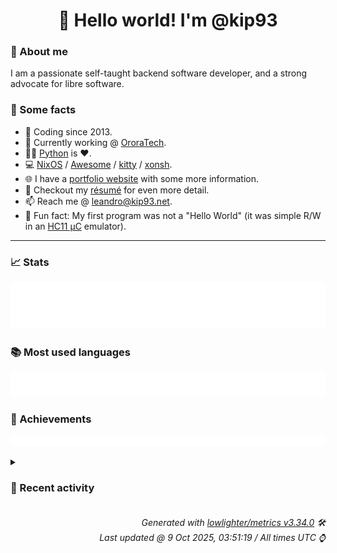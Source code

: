 <!-- README template, populated using this action:
     https://github.com/kip93/kip93/blob/main/.github/workflows/readme.yml. -->

<h1 align="center">👋 Hello world! I'm @kip93</h1> <!-- LOGIN => username -->

### 👤 About me

I am a passionate self-taught backend software developer, and a strong advocate for libre software.


### 💬 Some facts

* 📅 Coding since 2013.
* 💼 Currently working @ [OroraTech](https://ororatech.com/).
* 👨‍💻 [Python](https://github.com/search?q=user%3Akip93&l=python) is ❤️. <!-- LOGIN => username -->
* 💻 [NixOS](https://github.com/NixOS/) /
     [Awesome](https://github.com/awesomeWM/) /
     [kitty](https://github.com/kovidgoyal/kitty/) /
     [xonsh](https://github.com/xonsh/).
* 🌐 I have a [portfolio website](https://kip93.net/) with some more information.
* 📝 Checkout my [résumé](https://kip93.net/resume/) for even more detail.
* 📫 Reach me @ [leandro@kip93.net](mailto:leandro@kip93.net).
* 🎲 Fun fact: My first program was not a "Hello World" (it was simple R/W in an [HC11 µC](https://en.wikipedia.org/wiki/68HC11) emulator).


-----------------------------------------------------------------------------------------------------------------------


### 📈 Stats

![](./stats.svg)


### 📚 Most used languages <!-- by percentage, in decreasing order -->

![](./languages.svg)


### 🏅 Achievements

![](./achievements.svg)


<details> <!-- Last activity -->
<!-- Almost verbatim copy of https://github.com/lowlighter/metrics/blob/latest/source/templates/markdown/partials/activity.ejs, but restructured to be foldable. -->
<summary><h3>📰 Recent activity</h3></summary>

* 🔍 Reviewed [#442957 python3Packages.pkg-about: 1.5.0 -&gt; 2.0.1](https://github.com/NixOS/nixpkgs/pull/442957) in [NixOS/nixpkgs](https://github.com/NixOS/nixpkgs)
  * *On 15 Sept 2025, 21:24:50*
* ➡️ Pushed 74 commits in [kip93/nix](https://github.com/kip93/nix) on branch `fix/self-override`
  * [#5e46df9](https://github.com/kip93/nix/commit/5e46df9) Merge pull request #13957 from NixOS/drop-old-serve-protocol

 Remove support for serve protocol version &lt; 5
  * [#9df99e0](https://github.com/kip93/nix/commit/9df99e0) Remove ServeProto::Command::ExportPaths

This seems to have been unused since the build-remote.pl removal in February 2017 (27dc76c1a5dbe654465245ff5f6bc22e2c8902da).
  * [#fa048e4](https://github.com/kip93/nix/commit/fa048e4) Remove support for serve protocol &lt; 5

This was introduced in August 2018 (2825e05d21ecabc8b8524836baf0b9b05da993c6).
  * [#8c789db](https://github.com/kip93/nix/commit/8c789db) Merge pull request #13956 from NixOS/drop-unused-addMultipleToStoreLegacy

Drop unused LegacySSHStore::addMultipleToStoreLegacy()
  * [#f8b15bf](https://github.com/kip93/nix/commit/f8b15bf) Merge pull request #13951 from NixOS/drop-old-daemon-protocol

Remove support for worker protocol version &lt; 18
  * [#5013b38](https://github.com/kip93/nix/commit/5013b38) Drop unused LegacySSHStore::addMultipleToStoreLegacy()
  * [#247d16a](https://github.com/kip93/nix/commit/247d16a) Merge pull request #13954 from xokdvium/empty-list-elems-fix

libexpr: Fix Value::mkList for empty lists
  * [#d1d3ed6](https://github.com/kip93/nix/commit/d1d3ed6) Add release note
  * [#7d26bf8](https://github.com/kip93/nix/commit/7d26bf8) Merge pull request #13906 from obsidiansystems/derivation-builder-simpler

More `DerivationBuilder` simplifications
  * [#9c186c3](https://github.com/kip93/nix/commit/9c186c3) Merge pull request #13932 from NixOS/move-pathInfoCache

Reduce false sharing between pathInfoCache and Store
  * [#2ed2c79](https://github.com/kip93/nix/commit/2ed2c79) libexpr: Fix Value::mkList for empty lists

This code used to save the pointer to a small
list allocated on the stack to the Value, which
is unintended.
  * [#3c331b7](https://github.com/kip93/nix/commit/3c331b7) Merge pull request #13953 from xokdvium/value-alignment

libexpr: Overalign Value to 16 bytes
  * [#4524235](https://github.com/kip93/nix/commit/4524235) libexpr: Overalign Value to 16 bytes

This is necessary to make use of 128 bit atomics on x86_64 [1],
since MOVAPD, MOVAPS, and MOVDQA need memory operands to be 16-byte
aligned. We are not losing anything here, because Value is already 16-byte
wide and Boehm allocates memory in granules that are 16 bytes by default
on 64 bit systems [2].

[1]: https://patchwork.sourceware.org/project/gcc/patch/YhxkfzGEEQ9KHbBC@tucnak/
[2]: https://github.com/bdwgc/bdwgc/blob/54ac18ccbc5a833dd7edaff94a10ab9b65044d61/include/gc/gc_tiny_fl.h#L31-L33
  * [#86d1995](https://github.com/kip93/nix/commit/86d1995) Remove WorkerProto::Op::ImportPaths

This was obsoleted in May 2016 (538a64e8c314f23ba0c5d76201f1c20e71884a21).
  * [#4fb61bc](https://github.com/kip93/nix/commit/4fb61bc) Remove WorkerProto::Op::ExportPath

This was obsoleted in May 2016 (538a64e8c314f23ba0c5d76201f1c20e71884a21).
  * [#137a551](https://github.com/kip93/nix/commit/137a551) Remove support for daemon protocol version &lt; 18

Version 18 was introduced in November 2016 (4b8f1b0ec066a5b994747b1afd050f5f62d857f6).
  * [#a73cf44](https://github.com/kip93/nix/commit/a73cf44) Reduce false sharing between pathInfoCache and Store

`perf c2c` shows a lot of cacheline conflicts between purely read-only
Store methods (like `parseStorePath()`) and the Sync classes. So
allocate pathInfoCache separately to avoid that.
  * [#2acb955](https://github.com/kip93/nix/commit/2acb955) Combine `DerivationBuilder::{prepareBuild,startBuilder}`

After many other cleanups, it turns out there is no reason for these to
be separate methods. We can combine them to simplify things.
  * [#14c206f](https://github.com/kip93/nix/commit/14c206f) `DerivationBuilder` no more callback soup for logging

`startBuilder` just returns the descriptor for the pipe now.
  * [#7f3314a](https://github.com/kip93/nix/commit/7f3314a) `DerivationBuilder::initialOutputs` make `const`

At one point I remember it did mutatate `initialOutputs`, but not
anymore!
  * *On 15 Sept 2025, 20:50:18*
* ➡️ Pushed 66 commits in [kip93/nix](https://github.com/kip93/nix) on branch `fix/self-override`
  * [#44d096f](https://github.com/kip93/nix/commit/44d096f) `nix_store_is_valid_path` param `path` should be `const`
  * [#7e4608a](https://github.com/kip93/nix/commit/7e4608a) More `extern &#34;C&#34;` for FFI

This allows us to catch the header and file getting out of sync, because
we are not doing overloading by mistake.
  * [#eb56b18](https://github.com/kip93/nix/commit/eb56b18) DerivationBuildingGoal: Make almost everything private
  * [#c6ba120](https://github.com/kip93/nix/commit/c6ba120) `DerivationBuildingGoal::started` make local (lambda) variable
  * [#3b9c510](https://github.com/kip93/nix/commit/3b9c510) `DerivationBuildingGoal::outputLocks` make local variable
  * [#a63ac8d](https://github.com/kip93/nix/commit/a63ac8d) Inline `DerivationBuildingGoal::hookDone`
  * [#51dadad](https://github.com/kip93/nix/commit/51dadad) Move up `assert(!hook);`

We don&#39;t need to keep doing this every loop iteration, hook stuff it is only set
above.
  * [#7c1e5b3](https://github.com/kip93/nix/commit/7c1e5b3) In `DerivationBuildingGoal` Demote `actLock` to local variable

It doesn&#39;t need to be a field any more, because we just use it with two
loops.
  * [#4c44a21](https://github.com/kip93/nix/commit/4c44a21) Get rid of a `tryToBuild` tail recursive call with loop

This will make it easier to convert somethings to RAII.
  * [#95c5779](https://github.com/kip93/nix/commit/95c5779) `DerivationBuildingGoal::tryToBuild` pull hook waiting out of switch

Do this with a new `useHook` boolean we carefully make sure is set in
all cases. This change isn&#39;t really worthwhile by itself, but it allows
us to make further refactors (see later commits) which are
well-motivated.
  * [#c7603c6](https://github.com/kip93/nix/commit/c7603c6) Mark tmpDir as const
  * [#2fe629c](https://github.com/kip93/nix/commit/2fe629c) Fix deadlock in SSHMaster::addCommonSSHOpts()

When useMaster is true, startMaster() acquires the state lock, then
calls isMasterRunning(), which calls addCommonSSHOpts(), which tries
to acquire the state lock again, causing a deadlock.

The solution is to move tmpDir out of the state. It doesn&#39;t need to be
there in the first place because it never changes.
  * [#1286d5d](https://github.com/kip93/nix/commit/1286d5d) Fix macOS HUP detection using kqueue instead of poll

On macOS, poll() is fundamentally broken for HUP detection. It loses event
subscriptions when EVFILT_READ fires without matching the requested events
in the pollfd. This causes daemon processes to linger after client disconnect.

This commit replaces poll() with kqueue on macOS, which is what poll()
uses internally but without the bugs. The kqueue implementation uses
EVFILT_READ which works for both sockets and pipes, avoiding EVFILT_SOCK
which only works for sockets.

On Linux and other platforms, we continue using poll() with the standard
POSIX behavior where POLLHUP is always reported regardless of requested events.

Based on work from the Lix project (https://git.lix.systems/lix-project/lix)
commit 69ba3c92db3ecca468bcd5ff7849fa8e8e0fc6c0

Fixes: https://github.com/NixOS/nix/issues/13847
Related: https://git.lix.systems/lix-project/lix/issues/729
Apple bugs: rdar://37537852 (poll), FB17447257 (poll)

Co-authored-by: Jade Lovelace &lt;jadel@mercury.com&gt;
  * [#cbcb434](https://github.com/kip93/nix/commit/cbcb434) libexpr: Convert Symbol comparisons to switch statements

Now that Symbols are statically allocated at compile time with known IDs,
we can use switch statements instead of if-else chains for Symbol comparisons.
This provides better performance through compiler optimizations like jump tables.

Changes:
- Add public getId() method to Symbol class to access the internal ID
- Convert if-else chains comparing Symbol values to switch statements
  in primops.cc&#39;s derivationStrictInternal function
- Simplify control flow by removing the &#39;handled&#39; flag and moving the
  default attribute handling into the switch&#39;s default case

The static and runtime Symbol IDs are guaranteed to match by the
copyIntoSymbolTable implementation which asserts this invariant.

Co-authored-by: John Ericson &lt;git@JohnEricson.me&gt;
  * [#1935c19](https://github.com/kip93/nix/commit/1935c19) Merge pull request #13890 from xokdvium/mkstring-no-copy

Re-introduce mkStringNoCopy (revised)
  * [#6bdb5e8](https://github.com/kip93/nix/commit/6bdb5e8) Fix downstream MinGW build by not looking for Boost Regex
  * [#34181af](https://github.com/kip93/nix/commit/34181af) libexpr: Use mkStringNoCopy in prim_typeOf

This would lead to an unnecessary allocation. Not
a significant issue by any means, but it doesn&#39;t
have to allocate for most cases.
  * [#d62cfc1](https://github.com/kip93/nix/commit/d62cfc1) Re-introduce mkStringNoCopy (revised)

In b70d22b `mkStringNoCopy()` was renamed to
`mkString()`, but this is a bit risky since in code like

    vStringRegular.mkString(&#34;regular&#34;);

we want to be sure that the right overload is picked. (This is
especially problematic since the overload that takes an
`std::string_view` *does* allocate.)  So let&#39;s be explicit.

(Rebased from https://github.com/NixOS/nix/pull/11551)
  * [#725a2f3](https://github.com/kip93/nix/commit/725a2f3) don&#39;t include derivation name in temporary build directories

With the migration to /nix/var/nix/builds we now have failing builds
when the derivation name is too long.
This change removes the derivation name from the temporary build to have
a predictable prefix length:

Also see: https://github.com/NixOS/infra/pull/764
for context.
  * [#7b8ceb5](https://github.com/kip93/nix/commit/7b8ceb5) libutil, libexpr: #10542 abstract over getrusage for getting cpuTime stat and implement windows version

Update src/libutil/windows/current-process.cc

Prefer `nullptr` over `NULL`

Co-authored-by: Sergei Zimmerman &lt;sergei@zimmerman.foo&gt;

Update src/libutil/unix/current-process.cc

Prefer C++ type casts

Co-authored-by: Sergei Zimmerman &lt;sergei@zimmerman.foo&gt;

Update src/libutil/windows/current-process.cc

Prefer C++ type casts

Co-authored-by: Sergei Zimmerman &lt;sergei@zimmerman.foo&gt;

Update src/libutil/unix/current-process.cc

Don&#39;t allocate exception

Co-authored-by: Sergei Zimmerman &lt;sergei@zimmerman.foo&gt;
  * *On 9 Sept 2025, 18:06:13*
* 🔍 Reviewed [#440581 python3Packages.pycyphal: 1.24.3 -&gt; 1.24.5](https://github.com/NixOS/nixpkgs/pull/440581) in [NixOS/nixpkgs](https://github.com/NixOS/nixpkgs)
  * *On 9 Sept 2025, 14:29:24*
</details>


<h6 align="right"><em>
    Generated with <a href="https://github.com/lowlighter/metrics/tree/latest/">lowlighter/metrics v3.34.0</a> 🛠️<br> <!-- VERSION => MAJOR.minor.patch -->
    Last updated @ 9 Oct 2025, 03:51:19 / All times UTC ⌚ <!-- meta.generated => DD/MM/YYYY, hh:mm -->
</em></h6>
